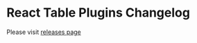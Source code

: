 # React Table Plugins Changelog

Please visit [releases page](https://github.com/gargroh/react-table-plugins/releases)
